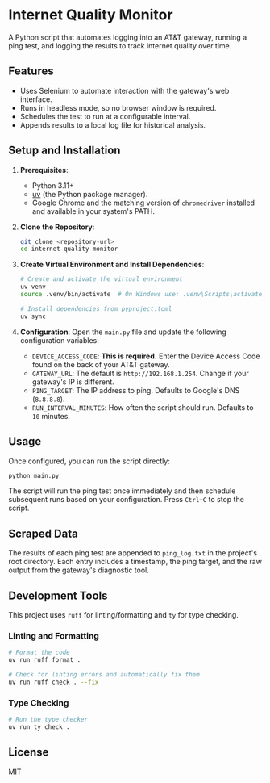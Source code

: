 # Internet Quality Monitor

A Python script that automates logging into an AT&T gateway, running a ping test, and logging the results to track internet quality over time.

## Features

- Uses Selenium to automate interaction with the gateway's web interface.
- Runs in headless mode, so no browser window is required.
- Schedules the test to run at a configurable interval.
- Appends results to a local log file for historical analysis.

## Setup and Installation

1.  **Prerequisites**:
    *   Python 3.11+
    *   [uv](https://github.com/astral-sh/uv) (the Python package manager).
    *   Google Chrome and the matching version of `chromedriver` installed and available in your system's PATH.

2.  **Clone the Repository**:
    ```bash
    git clone <repository-url>
    cd internet-quality-monitor
    ```

3.  **Create Virtual Environment and Install Dependencies**:
    ```bash
    # Create and activate the virtual environment
    uv venv
    source .venv/bin/activate  # On Windows use: .venv\Scripts\activate

    # Install dependencies from pyproject.toml
    uv sync
    ```

4.  **Configuration**:
    Open the `main.py` file and update the following configuration variables:
    *   `DEVICE_ACCESS_CODE`: **This is required.** Enter the Device Access Code found on the back of your AT&T gateway.
    *   `GATEWAY_URL`: The default is `http://192.168.1.254`. Change if your gateway's IP is different.
    *   `PING_TARGET`: The IP address to ping. Defaults to Google's DNS (`8.8.8.8`).
    *   `RUN_INTERVAL_MINUTES`: How often the script should run. Defaults to `10` minutes.

## Usage

Once configured, you can run the script directly:

```bash
python main.py
```

The script will run the ping test once immediately and then schedule subsequent runs based on your configuration. Press `Ctrl+C` to stop the script.

## Scraped Data

The results of each ping test are appended to `ping_log.txt` in the project's root directory. Each entry includes a timestamp, the ping target, and the raw output from the gateway's diagnostic tool.

## Development Tools

This project uses `ruff` for linting/formatting and `ty` for type checking.

### Linting and Formatting

```bash
# Format the code
uv run ruff format .

# Check for linting errors and automatically fix them
uv run ruff check . --fix
```

### Type Checking

```bash
# Run the type checker
uv run ty check .
```

## License

MIT
